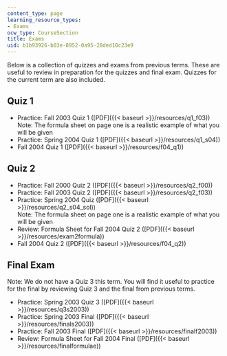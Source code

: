 ```yaml
---
content_type: page
learning_resource_types:
- Exams
ocw_type: CourseSection
title: Exams
uid: b1b93926-b03e-8952-0a95-28ded10c23e9
---
```


Below is a collection of quizzes and exams from previous terms. These are useful to review in preparation for the quizzes and final exam. Quizzes for the current term are also included.

Quiz 1
------

*   Practice: Fall 2003 Quiz 1 ([PDF]({{< baseurl >}}/resources/q1_f03))  
    Note: The formula sheet on page one is a realistic example of what you will be given
*   Practice: Spring 2004 Quiz 1 ([PDF]({{< baseurl >}}/resources/q1_s04))
*   Fall 2004 Quiz 1 ([PDF]({{< baseurl >}}/resources/f04_q1))

Quiz 2
------

*   Practice: Fall 2000 Quiz 2 ([PDF]({{< baseurl >}}/resources/q2_f00))
*   Practice: Fall 2003 Quiz 2 ([PDF]({{< baseurl >}}/resources/q2_f03))
*   Practice: Spring 2004 Quiz ([PDF]({{< baseurl >}}/resources/q2_s04_sol))  
    Note: The formula sheet on page one is a realistic example of what you will be given
*   Review: Formula Sheet for Fall 2004 Quiz 2 ([PDF]({{< baseurl >}}/resources/exam2formula))
*   Fall 2004 Quiz 2 ([PDF]({{< baseurl >}}/resources/f04_q2))

Final Exam
----------

Note: We do not have a Quiz 3 this term. You will find it useful to practice for the final by reviewing Quiz 3 and the final from previous terms.

*   Practice: Spring 2003 Quiz 3 ([PDF]({{< baseurl >}}/resources/q3s2003))
*   Practice: Spring 2003 Final ([PDF]({{< baseurl >}}/resources/finals2003))
*   Practice: Fall 2003 Final ([PDF]({{< baseurl >}}/resources/finalf2003))
*   Review: Formula Sheet for Fall 2004 Final ([PDF]({{< baseurl >}}/resources/finalformulae))